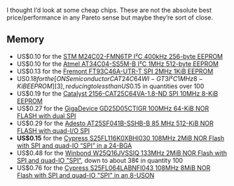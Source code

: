 I thought I’d look at some cheap chips.  These are not the absolute
best price/performance in any Pareto sense but maybe they’re sort of
close.

Memory
------

* US$0.10 for the [STM M24C02-FMN6TP I²C 400kHz 256-byte EEPROM][0]
* US$0.10 for the [Atmel AT34C04-SS5M-B I²C 1MHz 512-byte EEPROM][1]
* US$0.13 for the [Fremont FT93C46A-UTR-T SPI 2MHz 1KiB EEPROM][2]
* US$0.18 for the [ON Semiconductor CAT24C64WI-GT3 I²C 1MHz 8-KiB
  EEPROM][3], reducing to less than US$0.15 in quantities over 100
* US$0.19 for the [Catalyst 2156-CAT25C64VA-1.8-ND SPI 10MHz 8-KiB
  EEPROM][5]
* US$0.27 for the [GigaDevice GD25D05CTIGR 100MHz 64-KiB NOR FLASH
  with dual SPI][6]
* US$0.29 for the [Adesto AT25SF041B-SSHB-B 85 MHz 512-KiB NOR FLASH
  with quad-I/O SPI][7]
* **US$0.15** for the [Cypress S25FL116K0XBHI030 108MHz 2MiB NOR Flash with
  SPI and quad-IO “SPI” in a 24-BGA][4]
* US$0.48 for the [Winbond W25Q16JVSSIQ 133MHz 2MiB NOR Flash with SPI
  and quad-IO "SPI"][8], down to about 38¢ in quantity 100
* US$0.76 for the [Cypress S25FL064LABNFI043 108MHz 8MiB NOR Flash with
  SPI and quad-IO "SPI" in an 8-USON][9]


[0]: https://www.digikey.com/en/products/detail/stmicroelectronics/M24C02-FMN6TP/4729279
[1]: https://www.digikey.com/en/products/detail/microchip-technology/AT34C04-SS5M-B/4914364
[2]: https://www.digikey.com/en/products/detail/fremont-micro-devices-ltd/FT93C46A-UTR-T/6124972
[3]: https://www.digikey.com/en/products/detail/on-semiconductor/CAT24C64WI-GT3/1631010
[4]: https://www.digikey.com/en/products/detail/cypress-semiconductor-corp/S25FL116K0XBHI030/4914896
[5]: https://www.digikey.com/en/products/detail/catalyst-semiconductor-inc/CAT25C64VA-1-8/12100648
[6]: https://www.digikey.com/en/products/detail/gigadevice-semiconductor-hk-limited/GD25D05CTIGR/9484665
[7]: https://www.digikey.com/en/products/detail/adesto-technologies/AT25SF041B-SSHB-B/12808415
[8]: https://www.digikey.com/en/products/detail/winbond-electronics/W25Q16JVSSIQ/6193769
[9]: https://www.digikey.com/en/products/detail/cypress-semiconductor-corp/S25FL064LABNFI043/7034907

